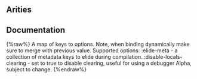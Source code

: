 ## Arities


## Documentation
{%raw%}
A map of keys to options.
  Note, when binding dynamically make sure to merge with previous value.
  Supported options:
  :elide-meta - a collection of metadata keys to elide during compilation.
  :disable-locals-clearing - set to true to disable clearing, useful for using a debugger
  Alpha, subject to change.
{%endraw%}
